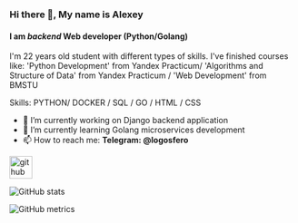 ### Hi there 👋, My name is Alexey
#### I am *backend* Web developer (Python/Golang)
I'm 22 years old student with different types of skills. I've finished courses like: 'Python Development' from Yandex Practicum/ 'Algorithms and Structure of Data'  from Yandex Practicum / 'Web Development' from BMSTU

Skills: PYTHON/ DOCKER / SQL / GO / HTML / CSS

- 🔭 I’m currently working on Django backend application 
- 🌱 I’m currently learning Golang microservices development  
- 📫 How to reach me: **Telegram: @logosfero** 


[<img src='https://cdn.jsdelivr.net/npm/simple-icons@3.0.1/icons/github.svg' alt='github' height='40'>](https://github.com/Longreader)  

![GitHub stats](https://github-readme-stats.vercel.app/api?username=Longreader&show_icons=true)  

![GitHub metrics](https://metrics.lecoq.io/Longreader)  

